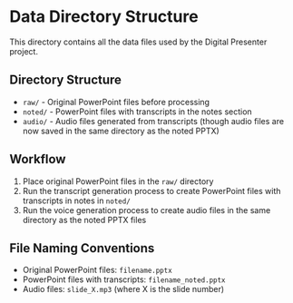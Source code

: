 # Data Directory Structure

This directory contains all the data files used by the Digital Presenter project.

## Directory Structure

- `raw/` - Original PowerPoint files before processing
- `noted/` - PowerPoint files with transcripts in the notes section
- `audio/` - Audio files generated from transcripts (though audio files are now saved in the same directory as the noted PPTX)

## Workflow

1. Place original PowerPoint files in the `raw/` directory
2. Run the transcript generation process to create PowerPoint files with transcripts in notes in `noted/`
3. Run the voice generation process to create audio files in the same directory as the noted PPTX files

## File Naming Conventions

- Original PowerPoint files: `filename.pptx`
- PowerPoint files with transcripts: `filename_noted.pptx`
- Audio files: `slide_X.mp3` (where X is the slide number) 